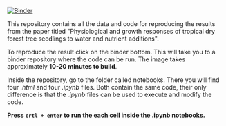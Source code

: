 [![Binder](https://mybinder.org/badge_logo.svg)](https://mybinder.org/v2/gh/ecamo19/physiolocal_responses_tropical_dry_forest_reproducible_stats/HEAD)

This repository contains all the data and code for reproducing the results from the paper titled "Physiological and growth responses of tropical dry forest tree seedlings to water and nutrient additions".

To reproduce the result click on the binder bottom. This will take you to a binder repository where the code can be run. The image takes approximately __10-20 minutes to build__.

Inside the repository, go to the folder called notebooks. There you will find four _.html_ and four _.ipynb_ files. Both contain the same code, their only difference is that the _.ipynb_ files can be used to execute and modify the code. 

__Press `crtl + enter` to run the each cell inside the .ipynb notebooks.__
